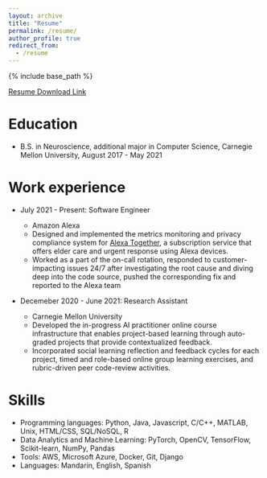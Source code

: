 ```yaml
---
layout: archive
title: "Resume"
permalink: /resume/
author_profile: true
redirect_from:
  - /resume
---
```


{% include base_path %}

[Resume Download Link](https://drive.google.com/file/d/1dk4VhFoChNc_eAQGGjoB9ZoNJsqKsHnz/view?usp=sharing)

Education
======
* B.S. in Neuroscience, additional major in Computer Science, Carnegie Mellon University, August 2017 - May 2021

Work experience
======
* July 2021 - Present: Software Engineer
  * Amazon Alexa
  * Designed and implemented the metrics monitoring and privacy compliance system for [Alexa Together](https://www.amazon.com/Alexa-Together/b?ie=UTF8&node=21390531011&tag=googhydr-20&hvadid=512293179963&hvpos=&hvexid=&hvnetw=g&hvrand=10762307714598618515&hvpone=&hvptwo=&hvqmt=e&hvdev=c&hvdvcmdl=&hvlocint=&hvlocphy=9033306&hvtargid=kwd-1432099856796&ref=pd_sl_4wd9kixsf8_e), a subscription service that offers elder care and urgent response using Alexa devices.
  * Worked as a part of the on-call rotation, responded to customer-impacting issues 24/7 after investigating the root cause and diving deep into the code source, pushed the corresponding fix and reported to the Alexa team

* Decemeber 2020 - June 2021: Research Assistant
  * Carnegie Mellon University
  * Developed the in-progress AI practitioner online course infrastructure that enables project-based learning through auto-graded projects that provide contextualized feedback.
  * Incorporated social learning reflection and feedback cycles for each project, timed and role-based online group learning exercises, and rubric-driven peer code-review activities.
  
Skills
======
* Programming languages: Python, Java, Javascript, C/C++, MATLAB, Unix, HTML/CSS, SQL/NoSQL, R
* Data Analytics and Machine Learning: PyTorch, OpenCV, TensorFlow, Scikit-learn, NumPy, Pandas
* Tools: AWS, Microsoft Azure, Docker, Git, Django
* Languages: Mandarin, English, Spanish
